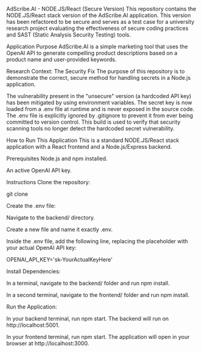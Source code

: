 AdScribe.AI - NODE.JS/React (Secure Version)
This repository contains the NODE.JS/React stack version of the AdScribe.AI application. This version has been refactored to be secure and serves as a test case for a university research project evaluating the effectiveness of secure coding practices and SAST (Static Analysis Security Testing) tools.

Application Purpose
AdScribe.AI is a simple marketing tool that uses the OpenAI API to generate compelling product descriptions based on a product name and user-provided keywords.

Research Context: The Security Fix
The purpose of this repository is to demonstrate the correct, secure method for handling secrets in a Node.js application.

The vulnerability present in the "unsecure" version (a hardcoded API key) has been mitigated by using environment variables. The secret key is now loaded from a .env file at runtime and is never exposed in the source code. The .env file is explicitly ignored by .gitignore to prevent it from ever being committed to version control. This build is used to verify that security scanning tools no longer detect the hardcoded secret vulnerability.

How to Run This Application
This is a standard NODE.JS/React stack application with a React frontend and a Node.js/Express backend.

Prerequisites
Node.js and npm installed.

An active OpenAI API key.

Instructions
Clone the repository:

git clone <repository-url>

Create the .env file:

Navigate to the backend/ directory.

Create a new file and name it exactly .env.

Inside the .env file, add the following line, replacing the placeholder with your actual OpenAI API key:

OPENAI_API_KEY='sk-YourActualKeyHere'

Install Dependencies:

In a terminal, navigate to the backend/ folder and run npm install.

In a second terminal, navigate to the frontend/ folder and run npm install.

Run the Application:

In your backend terminal, run npm start. The backend will run on http://localhost:5001.

In your frontend terminal, run npm start. The application will open in your browser at http://localhost:3000.
